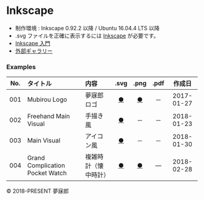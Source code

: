 # Inkscape

* 制作環境 : Inkscape 0.92.2 以降 / Ubuntu 16.04.4 LTS 以降
* .svg ファイルを正確に表示するには [Inkscape](https://inkscape.org/ja/) が必要です。
* [Inkscape 入門](https://github.com/mubirou/inkscape/tree/master/introduction)
* [外部ギャラリー](https://inkscape.org/ja/~mubirou/)

### <b>Examples</b>

|No.|タイトル|内容|.svg|.png|.pdf|作成日|
|:--:|:--|:--|:--:|:--:|:--:|:--:|
|001|Mubirou Logo|夢寐郎ロゴ|[●](https://mubirou.github.io/Inkscape/svg/001_mubirouLogo.svg)|[●](https://mubirou.github.io/Inkscape/png/001_mubirouLogo.png)|－|2017-01-27|
|002|Freehand Main Visual|手描き風|[●](https://mubirou.github.io/Inkscape/svg/002_freehand.svg)|－|－|2018-01-23|
|003|Main Visual|アイコン風|[●](https://mubirou.github.io/Inkscape/svg/003_icon.svg)|－|－|2018-01-30|
|004|Grand Complication Pocket Watch|複雑時計（懐中時計）|[●](https://mubirou.github.io/Inkscape/svg/004_watch.svg)|[●](https://mubirou.github.io/Inkscape/png/004_watch.png)|―|2018-02-28|


© 2018-PRESENT 夢寐郎